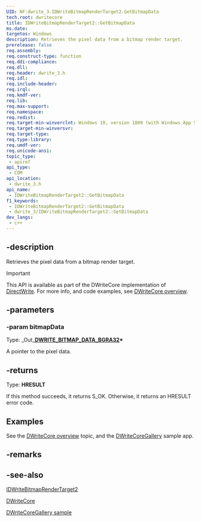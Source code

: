 ```yaml
---
UID: NF:dwrite_3.IDWriteBitmapRenderTarget2.GetBitmapData
tech.root: dwritecore
title: IDWriteBitmapRenderTarget2::GetBitmapData
ms.date: 
targetos: Windows
description: Retrieves the pixel data from a bitmap render target.
prerelease: false
req.assembly: 
req.construct-type: function
req.ddi-compliance: 
req.dll: 
req.header: dwrite_3.h
req.idl: 
req.include-header: 
req.irql: 
req.kmdf-ver: 
req.lib: 
req.max-support: 
req.namespace: 
req.redist: 
req.target-min-winverclnt: Windows 10, version 1809 (with Windows App SDK 0.5 or later) 
req.target-min-winversvr: 
req.target-type: 
req.type-library: 
req.umdf-ver: 
req.unicode-ansi: 
topic_type:
 - apiref
api_type:
 - COM
api_location:
 - dwrite_3.h
api_name:
 - IDWriteBitmapRenderTarget2::GetBitmapData
f1_keywords:
 - IDWriteBitmapRenderTarget2::GetBitmapData
 - dwrite_3/IDWriteBitmapRenderTarget2::GetBitmapData
dev_langs:
 - c++
---
```


## -description

Retrieves the pixel data from a bitmap render target.

> [!IMPORTANT]
> This API is available as part of the DWriteCore implementation of [DirectWrite](/windows/win32/directwrite/direct-write-portal). For more info, and code examples, see [DWriteCore overview](/windows/win32/directwrite/dwritecore-overview).

## -parameters

### -param bitmapData

Type: \_Out\_**[DWRITE_BITMAP_DATA_BGRA32](./ns-dwrite_3-dwrite_bitmap_data_bgra32.md)\***

A pointer to the pixel data.

## -returns

Type: <b>HRESULT</b>

If this method succeeds, it returns S_OK. Otherwise, it returns an HRESULT error code.

## Examples

See the [DWriteCore overview](/windows/win32/directwrite/dwritecore-overview) topic, and the [DWriteCoreGallery](https://github.com/microsoft/Project-Reunion-Samples/tree/main/DWriteCore/DWriteCoreGallery) sample app.

## -remarks

## -see-also

[IDWriteBitmapRenderTarget2](/windows/win32/api/dwrite_1/nn-dwrite_3-idwritebitmaprendertarget2)

[DWriteCore](/windows/win32/directwrite/dwritecore-overview)

[DWriteCoreGallery sample](https://github.com/microsoft/Project-Reunion-Samples/tree/main/DWriteCore/DWriteCoreGallery)